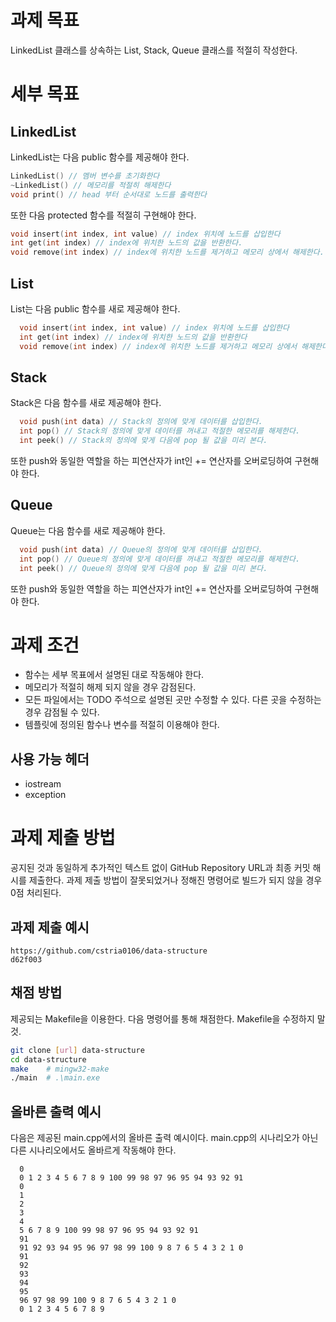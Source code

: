 # 과제 목표

LinkedList 클래스를 상속하는 List, Stack, Queue 클래스를 적절히 작성한다.

# 세부 목표

## LinkedList

LinkedList는 다음 public 함수를 제공해야 한다.

```cpp
LinkedList() // 멤버 변수를 초기화한다
~LinkedList() // 메모리를 적절히 해제한다
void print() // head 부터 순서대로 노드를 출력한다
```

또한 다음 protected 함수를 적절히 구현해야 한다.

```cpp
void insert(int index, int value) // index 위치에 노드를 삽입한다
int get(int index) // index에 위치한 노드의 값을 반환한다.
void remove(int index) // index에 위치한 노드를 제거하고 메모리 상에서 해제한다.
```

## List

List는 다음 public 함수를 새로 제공해야 한다.

```cpp
  void insert(int index, int value) // index 위치에 노드를 삽입한다
  int get(int index) // index에 위치한 노드의 값을 반환한다
  void remove(int index) // index에 위치한 노드를 제거하고 메모리 상에서 해제한다.
```

## Stack

Stack은 다음 함수를 새로 제공해야 한다.

```cpp
  void push(int data) // Stack의 정의에 맞게 데이터를 삽입한다.
  int pop() // Stack의 정의에 맞게 데이터를 꺼내고 적절한 메모리를 해제한다.
  int peek() // Stack의 정의에 맞게 다음에 pop 될 값을 미리 본다.
```

또한 push와 동일한 역할을 하는 피연산자가 int인 += 연산자를 오버로딩하여 구현해야 한다.

## Queue

Queue는 다음 함수를 새로 제공해야 한다.

```cpp
  void push(int data) // Queue의 정의에 맞게 데이터를 삽입한다.
  int pop() // Queue의 정의에 맞게 데이터를 꺼내고 적절한 메모리를 해제한다.
  int peek() // Queue의 정의에 맞게 다음에 pop 될 값을 미리 본다.
```

또한 push와 동일한 역할을 하는 피연산자가 int인 += 연산자를 오버로딩하여 구현해야 한다.

# 과제 조건

- 함수는 세부 목표에서 설명된 대로 작동해야 한다.
- 메모리가 적절히 해제 되지 않을 경우 감점된다.
- 모든 파일에서는 TODO 주석으로 설명된 곳만 수정할 수 있다. 다른 곳을 수정하는 경우 감점될 수 있다.
- 템플릿에 정의된 함수나 변수를 적절히 이용해야 한다.

## 사용 가능 헤더

- iostream
- exception

# 과제 제출 방법

공지된 것과 동일하게 추가적인 텍스트 없이 GitHub Repository URL과 최종 커밋 해시를 제출한다.
과제 제출 방법이 잘못되었거나 정해진 명령어로 빌드가 되지 않을 경우 0점 처리된다.

## 과제 제출 예시

```
https://github.com/cstria0106/data-structure
d62f003
```

## 채점 방법

제공되는 Makefile을 이용한다. 다음 명령어를 통해 채점한다.
Makefile을 수정하지 말 것.

```sh
git clone [url] data-structure
cd data-structure
make    # mingw32-make
./main  # .\main.exe
```

## 올바른 출력 예시

다음은 제공된 main.cpp에서의 올바른 출력 예시이다.
main.cpp의 시나리오가 아닌 다른 시나리오에서도 올바르게 작동해야 한다.

```
  0
  0 1 2 3 4 5 6 7 8 9 100 99 98 97 96 95 94 93 92 91
  0
  1
  2
  3
  4
  5 6 7 8 9 100 99 98 97 96 95 94 93 92 91
  91
  91 92 93 94 95 96 97 98 99 100 9 8 7 6 5 4 3 2 1 0
  91
  92
  93
  94
  95
  96 97 98 99 100 9 8 7 6 5 4 3 2 1 0
  0 1 2 3 4 5 6 7 8 9
```
